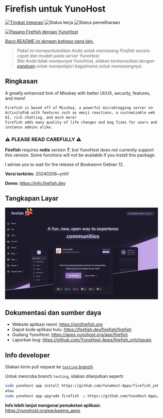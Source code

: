<!--
N.B.: README ini dibuat secara otomatis oleh <https://github.com/YunoHost/apps/tree/master/tools/readme_generator>
Ini TIDAK boleh diedit dengan tangan.
-->

# Firefish untuk YunoHost

[![Tingkat integrasi](https://dash.yunohost.org/integration/firefish.svg)](https://ci-apps.yunohost.org/ci/apps/firefish/) ![Status kerja](https://ci-apps.yunohost.org/ci/badges/firefish.status.svg) ![Status pemeliharaan](https://ci-apps.yunohost.org/ci/badges/firefish.maintain.svg)

[![Pasang Firefish dengan YunoHost](https://install-app.yunohost.org/install-with-yunohost.svg)](https://install-app.yunohost.org/?app=firefish)

*[Baca README ini dengan bahasa yang lain.](./ALL_README.md)*

> *Paket ini memperbolehkan Anda untuk memasang Firefish secara cepat dan mudah pada server YunoHost.*  
> *Bila Anda tidak mempunyai YunoHost, silakan berkonsultasi dengan [panduan](https://yunohost.org/install) untuk mempelajari bagaimana untuk memasangnya.*

## Ringkasan


A greatly enhanced fork of Misskey with better UI/UX, security, features, and more!


    Firefish is based off of Misskey, a powerful microblogging server on ActivityPub with features such as emoji reactions, a customizable web UI, rich chatting, and much more!
    Firefish adds many quality of life changes and bug fixes for users and instance admins alike.

### ⚠️ PLEASE READ CAREFULLY ⚠️

**Firefish** requires **redis** version **7**, but YunoHost does not currently support this version.
Some functions will not be available if you install this package.

I advise you to wait for the release of _Bookworm_ Debian 12.

**Versi terkirim:** 20240206~ynh1

**Demo:** <https://info.firefish.dev>

## Tangkapan Layar

![Tangkapan Layar pada Firefish](./doc/screenshots/screenshot-firefish.png)

## Dokumentasi dan sumber daya

- Website aplikasi resmi: <https://joinfirefish.org>
- Depot kode aplikasi hulu: <https://firefish.dev/firefish/firefish>
- Gudang YunoHost: <https://apps.yunohost.org/app/firefish>
- Laporkan bug: <https://github.com/YunoHost-Apps/firefish_ynh/issues>

## Info developer

Silakan kirim pull request ke [`testing` branch](https://github.com/YunoHost-Apps/firefish_ynh/tree/testing).

Untuk mencoba branch `testing`, silakan dilanjutkan seperti:

```bash
sudo yunohost app install https://github.com/YunoHost-Apps/firefish_ynh/tree/testing --debug
atau
sudo yunohost app upgrade firefish -u https://github.com/YunoHost-Apps/firefish_ynh/tree/testing --debug
```

**Info lebih lanjut mengenai pemaketan aplikasi:** <https://yunohost.org/packaging_apps>
